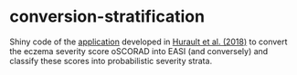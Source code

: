 # conversion-stratification

Shiny code of the [application](https://tanaka-group-imperial.shinyapps.io/ConversionStratification/) developed in [Hurault et al. (2018)](https://onlinelibrary.wiley.com/doi/abs/10.1111/bjd.16916) to convert the eczema severity score oSCORAD into EASI (and conversely) and classify these scores into probabilistic severity strata.
